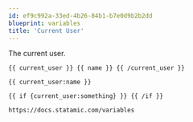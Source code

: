 ```yaml
---
id: ef9c992a-33ed-4b26-84b1-b7e0d9b2b2dd
blueprint: variables
title: 'Current User'
---
```

The current user.

```
{{ current_user }} {{ name }} {{ /current_user }}

{{ current_user:name }}

{{ if {current_user:something} }} {{ /if }}
```

```html
https://docs.statamic.com/variables
```